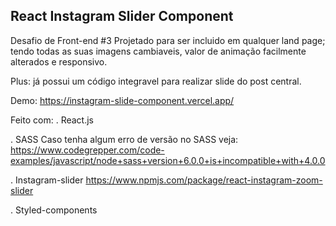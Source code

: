## React Instagram Slider Component

Desafio de Front-end #3
Projetado para ser incluido em qualquer land page; 
tendo todas as suas imagens cambiaveis, valor de animação facilmente alterados e responsivo.

Plus: já possui um código integravel para realizar slide do post central.

Demo: https://instagram-slide-component.vercel.app/

Feito com:
. React.js

. SASS
  Caso tenha algum erro de versão no SASS veja: 
  https://www.codegrepper.com/code-examples/javascript/node+sass+version+6.0.0+is+incompatible+with+4.0.0

. Instagram-slider
  https://www.npmjs.com/package/react-instagram-zoom-slider

. Styled-components
